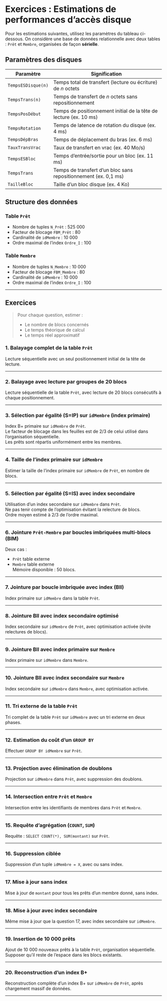 # Exercices : Estimations de performances d’accès disque

Pour les estimations suivantes, utilisez les paramètres du tableau ci-dessous. On considère une base de données relationnelle avec deux tables : `Prêt` et `Membre`, organisées de façon **sérielle**.

## Paramètres des disques

| Paramètre          | Signification                                                            |
|--------------------|--------------------------------------------------------------------------|
| `TempsESDisque(n)` | Temps total de transfert (lecture ou écriture) de *n* octets             |
| `TempsTrans(n)`    | Temps de transfert de *n* octets sans repositionnement                   |
| `TempsPosDébut`    | Temps de positionnement initial de la tête de lecture (ex. 10 ms)        |
| `TempsRotation`    | Temps de latence de rotation du disque (ex. 4 ms)                        |
| `TempsDépBras`     | Temps de déplacement du bras (ex. 6 ms)                                  |
| `TauxTransVrac`    | Taux de transfert en vrac (ex. 40 Mo/s)                                  |
| `TempsESBloc`      | Temps d’entrée/sortie pour un bloc (ex. 11 ms)                           |
| `TempsTrans`       | Temps de transfert d’un bloc sans repositionnement (ex. 0,1 ms)          |
| `TailleBloc`       | Taille d’un bloc disque (ex. 4 Ko)                                        |

## Structure des données

### Table `Prêt`

- Nombre de tuples `N_Prêt` : 525 000  
- Facteur de blocage `FBM_Prêt` : 80  
- Cardinalité de `idMembre` : 10 000  
- Ordre maximal de l’index `Ordre_I` : 100  

### Table `Membre`

- Nombre de tuples `N_Membre` : 10 000  
- Facteur de blocage `FBM_Membre` : 80  
- Cardinalité de `idMembre` : 10 000  
- Ordre maximal de l’index `Ordre_I` : 100  

---

## Exercices

> Pour chaque question, estimer :
> - Le nombre de blocs concernés
> - Le temps théorique de calcul
> - Le temps réel approximatif

### 1. Balayage complet de la table `Prêt`

Lecture séquentielle avec un seul positionnement initial de la tête de lecture.

---

### 2. Balayage avec lecture par groupes de 20 blocs

Lecture séquentielle de la table `Prêt`, avec lecture de 20 blocs consécutifs à chaque positionnement.

---

### 3. Sélection par égalité (S=IP) sur `idMembre` (index primaire)

Index B+ primaire sur `idMembre` de `Prêt`.  
Le facteur de blocage dans les feuilles est de 2/3 de celui utilisé dans l’organisation séquentielle.  
Les prêts sont répartis uniformément entre les membres.

---

### 4. Taille de l’index primaire sur `idMembre`

Estimer la taille de l’index primaire sur `idMembre` de `Prêt`, en nombre de blocs.

---

### 5. Sélection par égalité (S=IS) avec index secondaire

Utilisation d’un index secondaire sur `idMembre` dans `Prêt`.  
Ne pas tenir compte de l’optimisation évitant la relecture de blocs.  
Ordre moyen estimé à 2/3 de l’ordre maximal.

---

### 6. Jointure `Prêt-Membre` par boucles imbriquées multi-blocs (BIM)

Deux cas :
- `Prêt` table externe
- `Membre` table externe  
Mémoire disponible : 50 blocs.

---

### 7. Jointure par boucle imbriquée avec index (BII)

Index primaire sur `idMembre` dans la table `Prêt`.

---

### 8. Jointure BII avec index secondaire optimisé

Index secondaire sur `idMembre` de `Prêt`, avec optimisation activée (évite relectures de blocs).

---

### 9. Jointure BII avec index primaire sur `Membre`

Index primaire sur `idMembre` dans `Membre`.

---

### 10. Jointure BII avec index secondaire sur `Membre`

Index secondaire sur `idMembre` dans `Membre`, avec optimisation activée.

---

### 11. Tri externe de la table `Prêt`

Tri complet de la table `Prêt` sur `idMembre` avec un tri externe en deux phases.

---

### 12. Estimation du coût d’un `GROUP BY`

Effectuer `GROUP BY idMembre` sur `Prêt`.

---

### 13. Projection avec élimination de doublons

Projection sur `idMembre` dans `Prêt`, avec suppression des doublons.

---

### 14. Intersection entre `Prêt` et `Membre`

Intersection entre les identifiants de membres dans `Prêt` et `Membre`.

---

### 15. Requête d’agrégation (`COUNT`, `SUM`)

Requête : `SELECT COUNT(*), SUM(montant)` sur `Prêt`.

---

### 16. Suppression ciblée

Suppression d’un tuple `idMembre = X`, avec ou sans index.

---

### 17. Mise à jour sans index

Mise à jour de `montant` pour tous les prêts d’un membre donné, sans index.

---

### 18. Mise à jour avec index secondaire

Même mise à jour que la question 17, avec index secondaire sur `idMembre`.

---

### 19. Insertion de 10 000 prêts

Ajout de 10 000 nouveaux prêts à la table `Prêt`, organisation séquentielle.  
Supposer qu’il reste de l’espace dans les blocs existants.

---

### 20. Reconstruction d’un index B+

Reconstruction complète d’un index B+ sur `idMembre` de `Prêt`, après chargement massif de données.

---
